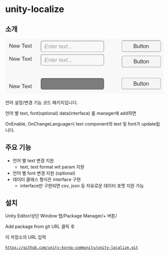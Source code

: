 # unity-localize

## 소개

![](.gitbook/assets/unity-localize.gif)

언어 설정/변경 기능 코드 패키지입니다.

언어 별 text, font\(optional\) data\(interface\) 를 manager에 add하면

OnEnable, OnChangeLanguage시 text component의 text 및 font가 update됩니다. 

## 주요 기능

* 언어 별 text 변경 지원
  * text, text format wit param 지원
* 언어 별 font 변경 지원 \(optional\)
* 데이터 클래스 형식은 interface 구현
  * interface만 구현되면 csv, json 등 자유로운 데이터 포멧 지원 가능

## 설치 <a id="undefined-2"></a>

Unity Editor/상단 Window 탭/Package Manager/+ 버튼/‌

Add package from git URL 클릭 후‌

이 저장소의 URL 입력‌

​[`https://github.com/unity-korea-community/unity-localize.git`](https://github.com/unity-korea-community/unity-builder.git)

